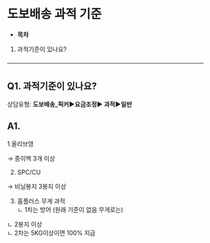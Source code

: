 # 도보배송 과적 기준

* **목차**

1. 과적기준이 있나요?

──────────────────────────────────────────────

**Q1. 과적기준이 있나요?**
------------------

상담유형: **도보배송\_픽커▶요금조정▶ 과적▶일반**

**A1.**
-------

1.올리브영

→ 종이백 3개 이상

2. SPC/CU

→ 비닐봉지 3봉지 이상

3. 홈플러스 무게 과적  
ㄴ 1차는 방어 (원래 기준이 없음 무게로는)

ㄴ 2봉지 이상  
ㄴ 2차는 5KG이상이면 100% 지급